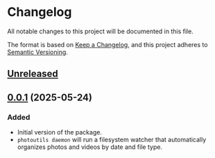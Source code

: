 # Changelog

All notable changes to this project will be documented in this
file.

The format is based on [Keep a Changelog][], and this project
adheres to [Semantic Versioning][].

[Keep a Changelog]: https://keepachangelog.com/en/1.1.0/
[Semantic Versioning]: https://semver.org/spec/v2.0.0.htmlØ

## [Unreleased]

## [0.0.1] (2025-05-24)

### Added

- Initial version of the package.
- `photoutils daemon` will run a filesystem watcher that
  automatically organizes photos and videos by date and file
  type.

[Unreleased]: https://github.com/tomshafer/photoutils/compare/0.0.1...HEAD
[0.0.1]: https://github.com/tomshafer/photoutils/releases/tag/0.0.1
